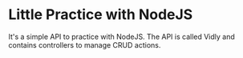 # Little Practice with NodeJS

It's a simple API to practice with NodeJS. 
The API is called Vidly and contains controllers to manage CRUD actions.